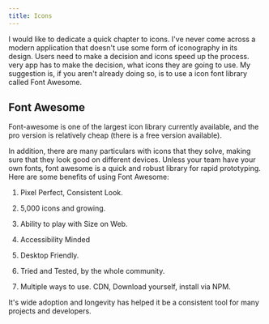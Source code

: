 ```yaml
---
title: Icons
---
```


I would like to dedicate a quick chapter to icons. I've never come
across a modern application that doesn't use some form of iconography in
its design. Users need to make a decision and icons speed up the
process. very app has to make the decision, what icons they are going to
use. My suggestion is, if you aren't already doing so, is to use a icon
font library called Font Awesome.

 Font Awesome 
-------------

Font-awesome is one of the largest icon library currently available, and
the pro version is relatively cheap (there is a free version available).

In addition, there are many particulars with icons that they solve,
making sure that they look good on different devices. Unless your team
have your own fonts, font awesome is a quick and robust library for
rapid prototyping. Here are some benefits of using Font Awesome:

1.  Pixel Perfect, Consistent Look.

2.  5,000 icons and growing.

3.  Ability to play with Size on Web.

4.  Accessibility Minded

5.  Desktop Friendly.

6.  Tried and Tested, by the whole community.

7.  Multiple ways to use. CDN, Download yourself, install via NPM.

It's wide adoption and longevity has helped it be a consistent tool for
many projects and developers.
